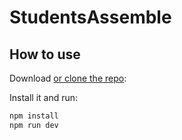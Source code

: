 # StudentsAssemble

## How to use

Download  [or clone the repo](https://github.com/try-catch-stack/StudentsAssemble):

Install it and run:

```sh
npm install
npm run dev
```
